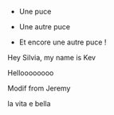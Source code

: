 
* Une puce

* Une autre puce

* Et encore une autre puce !

Hey Silvia, my name is Kev

Helloooooooo

Modif from Jeremy

la vita e bella
